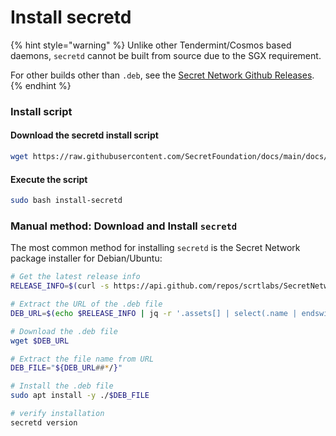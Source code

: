 # Install secretd

{% hint style="warning" %}
Unlike other Tendermint/Cosmos based daemons, `secretd` cannot be built from source due to the SGX requirement.&#x20;

For other builds other than `.deb`, see the [Secret Network Github Releases](https://github.com/scrtlabs/SecretNetwork/releases).
{% endhint %}

### Install script <a href="#_1-download-the-secret-network-package-installer-for-debian-ubuntu" id="_1-download-the-secret-network-package-installer-for-debian-ubuntu"></a>

#### Download the secretd install script

```bash
wget https://raw.githubusercontent.com/SecretFoundation/docs/main/docs/node-guides/install-secretd
```

#### Execute the script

```bash
sudo bash install-secretd
```

### Manual method: Download and Install `secretd` <a href="#_1-download-the-secret-network-package-installer-for-debian-ubuntu" id="_1-download-the-secret-network-package-installer-for-debian-ubuntu"></a>

The most common method for installing `secretd` is the Secret Network package installer for Debian/Ubuntu:

```bash
# Get the latest release info
RELEASE_INFO=$(curl -s https://api.github.com/repos/scrtlabs/SecretNetwork/releases/latest)

# Extract the URL of the .deb file
DEB_URL=$(echo $RELEASE_INFO | jq -r '.assets[] | select(.name | endswith("mainnet_goleveldb_amd64.deb")) | .browser_download_url')

# Download the .deb file
wget $DEB_URL

# Extract the file name from URL
DEB_FILE="${DEB_URL##*/}"

# Install the .deb file
sudo apt install -y ./$DEB_FILE

# verify installation
secretd version
```

